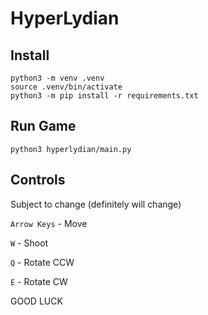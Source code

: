 HyperLydian
===========

## Install
```
python3 -m venv .venv
source .venv/bin/activate
python3 -m pip install -r requirements.txt
```

## Run Game
```
python3 hyperlydian/main.py
```

## Controls
Subject to change (definitely will change)

`Arrow Keys` - Move

`W` - Shoot

`Q` - Rotate CCW

`E` - Rotate CW

GOOD LUCK
